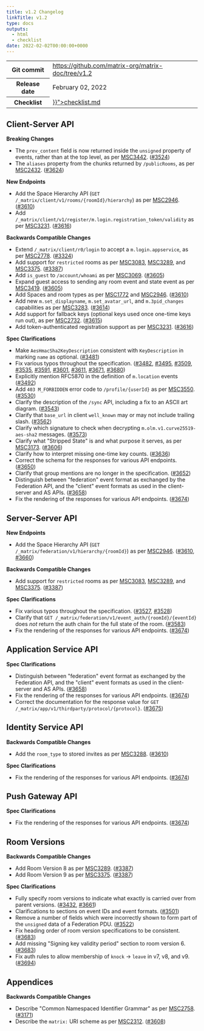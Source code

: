 ```yaml
---
title: v1.2 Changelog
linkTitle: v1.2
type: docs
outputs:
  - html
  - checklist
date: 2022-02-02T00:00:00+0000
---
```

<!--
This is a header file for the generated changelog.

Variables:
    v1.2  = Replaced by the version number (eg: v1.2)
    February 02, 2022     = Replaced by the date (eg: April 01, 2021)
-->

<table class="release-info">
<tr><th>Git commit</th><td><a href="https://github.com/matrix-org/matrix-doc/tree/v1.2">https://github.com/matrix-org/matrix-doc/tree/v1.2</a></td>
<tr><th>Release date</th><td>February 02, 2022</td>
<tr><th>Checklist</th><td><a href="{{< relref path="changelog/v1.2" outputFormat="Checklist" >}}">checklist.md</a></td>
</table>

<!-- Intentionally blank line to ensure headers work in the concatenated changelog -->
## Client-Server API


<strong>Breaking Changes</strong>


- The `prev_content` field is now returned inside the `unsigned` property of events, rather than at the top level, as per [MSC3442](https://github.com/matrix-org/matrix-doc/pull/3442). ([#3524](https://github.com/matrix-org/matrix-doc/issues/3524))
- The `aliases` property from the chunks returned by `/publicRooms`, as per [MSC2432](https://github.com/matrix-org/matrix-doc/pull/2432). ([#3624](https://github.com/matrix-org/matrix-doc/issues/3624))


<strong>New Endpoints</strong>


- Add the Space Hierarchy API (`GET /_matrix/client/v1/rooms/{roomId}/hierarchy`) as per [MSC2946](https://github.com/matrix-org/matrix-doc/pull/2946). ([#3610](https://github.com/matrix-org/matrix-doc/issues/3610))
- Add `/_matrix/client/v1/register/m.login.registration_token/validity` as per [MSC3231](https://github.com/matrix-org/matrix-doc/pull/3231). ([#3616](https://github.com/matrix-org/matrix-doc/issues/3616))


<strong>Backwards Compatible Changes</strong>


- Extend `/_matrix/client/r0/login` to accept a `m.login.appservice`, as per [MSC2778](https://github.com/matrix-org/matrix-doc/pull/2778). ([#3324](https://github.com/matrix-org/matrix-doc/issues/3324))
- Add support for `restricted` rooms as per [MSC3083](https://github.com/matrix-org/matrix-doc/pull/3083), [MSC3289](https://github.com/matrix-org/matrix-doc/pull/3289), and [MSC3375](https://github.com/matrix-org/matrix-doc/pull/3375). ([#3387](https://github.com/matrix-org/matrix-doc/issues/3387))
- Add `is_guest` to `/account/whoami` as per [MSC3069](https://github.com/matrix-org/matrix-doc/pull/3069). ([#3605](https://github.com/matrix-org/matrix-doc/issues/3605))
- Expand guest access to sending any room event and state event as per [MSC3419](https://github.com/matrix-org/matrix-doc/pull/3419). ([#3605](https://github.com/matrix-org/matrix-doc/issues/3605))
- Add Spaces and room types as per [MSC1772](https://github.com/matrix-org/matrix-doc/pull/1772) and [MSC2946](https://github.com/matrix-org/matrix-doc/pull/2946). ([#3610](https://github.com/matrix-org/matrix-doc/issues/3610))
- Add new `m.set_displayname`, `m.set_avatar_url`, and `m.3pid_changes` capabilities as per [MSC3283](https://github.com/matrix-org/matrix-doc/pull/3283). ([#3614](https://github.com/matrix-org/matrix-doc/issues/3614))
- Add support for fallback keys (optional keys used once one-time keys run out), as per [MSC2732](https://github.com/matrix-org/matrix-doc/pull/2732). ([#3615](https://github.com/matrix-org/matrix-doc/issues/3615))
- Add token-authenticated registration support as per [MSC3231](https://github.com/matrix-org/matrix-doc/pull/3231). ([#3616](https://github.com/matrix-org/matrix-doc/issues/3616))


<strong>Spec Clarifications</strong>


- Make `AesHmacSha2KeyDescription` consistent with `KeyDescription` in marking `name` as optional. ([#3481](https://github.com/matrix-org/matrix-doc/issues/3481))
- Fix various typos throughout the specification. ([#3482](https://github.com/matrix-org/matrix-doc/issues/3482), [#3495](https://github.com/matrix-org/matrix-doc/issues/3495), [#3509](https://github.com/matrix-org/matrix-doc/issues/3509), [#3535](https://github.com/matrix-org/matrix-doc/issues/3535), [#3591](https://github.com/matrix-org/matrix-doc/issues/3591), [#3601](https://github.com/matrix-org/matrix-doc/issues/3601), [#3611](https://github.com/matrix-org/matrix-doc/issues/3611), [#3671](https://github.com/matrix-org/matrix-doc/issues/3671), [#3680](https://github.com/matrix-org/matrix-doc/issues/3680))
- Explicitly mention RFC5870 in the definition of `m.location` events ([#3492](https://github.com/matrix-org/matrix-doc/issues/3492))
- Add `403 M_FORBIDDEN` error code to `/profile/{userId}` as per [MSC3550](https://github.com/matrix-org/matrix-doc/pull/3550). ([#3530](https://github.com/matrix-org/matrix-doc/issues/3530))
- Clarify the description of the `/sync` API, including a fix to an ASCII art diagram. ([#3543](https://github.com/matrix-org/matrix-doc/issues/3543))
- Clarify that `base_url` in client `well_known` may or may not include trailing slash. ([#3562](https://github.com/matrix-org/matrix-doc/issues/3562))
- Clarify which signature to check when decrypting `m.olm.v1.curve25519-aes-sha2` messages. ([#3573](https://github.com/matrix-org/matrix-doc/issues/3573))
- Clarify what "Stripped State" is and what purpose it serves, as per [MSC3173](https://github.com/matrix-org/matrix-doc/pull/3173). ([#3606](https://github.com/matrix-org/matrix-doc/issues/3606))
- Clarify how to interpret missing one-time key counts. ([#3636](https://github.com/matrix-org/matrix-doc/issues/3636))
- Correct the schema for the responses  for various API endpoints. ([#3650](https://github.com/matrix-org/matrix-doc/issues/3650))
- Clarify that group mentions are no longer in the specification. ([#3652](https://github.com/matrix-org/matrix-doc/issues/3652))
- Distinguish between "federation" event format as exchanged by the Federation API, and the "client" event formats as used in the client-server and AS APIs. ([#3658](https://github.com/matrix-org/matrix-doc/issues/3658))
- Fix the rendering of the responses for various API endpoints. ([#3674](https://github.com/matrix-org/matrix-doc/issues/3674))


## Server-Server API


<strong>New Endpoints</strong>


- Add the Space Hierarchy API (`GET /_matrix/federation/v1/hierarchy/{roomId}`) as per [MSC2946](https://github.com/matrix-org/matrix-doc/pull/2946). ([#3610](https://github.com/matrix-org/matrix-doc/issues/3610), [#3660](https://github.com/matrix-org/matrix-doc/issues/3660))


<strong>Backwards Compatible Changes</strong>


- Add support for `restricted` rooms as per [MSC3083](https://github.com/matrix-org/matrix-doc/pull/3083), [MSC3289](https://github.com/matrix-org/matrix-doc/pull/3289), and [MSC3375](https://github.com/matrix-org/matrix-doc/pull/3375). ([#3387](https://github.com/matrix-org/matrix-doc/issues/3387))


<strong>Spec Clarifications</strong>


- Fix various typos throughout the specification. ([#3527](https://github.com/matrix-org/matrix-doc/issues/3527), [#3528](https://github.com/matrix-org/matrix-doc/issues/3528))
- Clarify that `GET /_matrix/federation/v1/event_auth/{roomId}/{eventId}` does *not* return the auth chain for the full state of the room. ([#3583](https://github.com/matrix-org/matrix-doc/issues/3583))
- Fix the rendering of the responses for various API endpoints. ([#3674](https://github.com/matrix-org/matrix-doc/issues/3674))


## Application Service API


<strong>Spec Clarifications</strong>


- Distinguish between "federation" event format as exchanged by the Federation API, and the "client" event formats as used in the client-server and AS APIs. ([#3658](https://github.com/matrix-org/matrix-doc/issues/3658))
- Fix the rendering of the responses for various API endpoints. ([#3674](https://github.com/matrix-org/matrix-doc/issues/3674))
- Correct the documentation for the response value for `GET /_matrix/app/v1/thirdparty/protocol/{protocol}`. ([#3675](https://github.com/matrix-org/matrix-doc/issues/3675))


## Identity Service API


<strong>Backwards Compatible Changes</strong>


- Add the `room_type` to stored invites as per [MSC3288](https://github.com/matrix-org/matrix-doc/pull/3288). ([#3610](https://github.com/matrix-org/matrix-doc/issues/3610))


<strong>Spec Clarifications</strong>


- Fix the rendering of the responses for various API endpoints. ([#3674](https://github.com/matrix-org/matrix-doc/issues/3674))


## Push Gateway API


<strong>Spec Clarifications</strong>


- Fix the rendering of the responses for various API endpoints. ([#3674](https://github.com/matrix-org/matrix-doc/issues/3674))


## Room Versions


<strong>Backwards Compatible Changes</strong>


- Add Room Version 8 as per [MSC3289](https://github.com/matrix-org/matrix-doc/pull/3289). ([#3387](https://github.com/matrix-org/matrix-doc/issues/3387))
- Add Room Version 9 as per [MSC3375](https://github.com/matrix-org/matrix-doc/pull/3375). ([#3387](https://github.com/matrix-org/matrix-doc/issues/3387))


<strong>Spec Clarifications</strong>


- Fully specify room versions to indicate what exactly is carried over from parent versions. ([#3432](https://github.com/matrix-org/matrix-doc/issues/3432), [#3661](https://github.com/matrix-org/matrix-doc/issues/3661))
- Clarifications to sections on event IDs and event formats. ([#3501](https://github.com/matrix-org/matrix-doc/issues/3501))
- Remove a number of fields which were incorrectly shown to form part of the `unsigned` data of a Federation PDU. ([#3522](https://github.com/matrix-org/matrix-doc/issues/3522))
- Fix heading order of room version specifications to be consistent. ([#3683](https://github.com/matrix-org/matrix-doc/issues/3683))
- Add missing "Signing key validity period" section to room version 6. ([#3683](https://github.com/matrix-org/matrix-doc/issues/3683))
- Fix auth rules to allow membership of `knock` -> `leave` in v7, v8, and v9. ([#3694](https://github.com/matrix-org/matrix-doc/issues/3694))


## Appendices


<strong>Backwards Compatible Changes</strong>


- Describe "Common Namespaced Identifier Grammar" as per [MSC2758](https://github.com/matrix-org/matrix-doc/pull/2758). ([#3171](https://github.com/matrix-org/matrix-doc/issues/3171))
- Describe the `matrix:` URI scheme as per [MSC2312](https://github.com/matrix-org/matrix-doc/pull/2312). ([#3608](https://github.com/matrix-org/matrix-doc/issues/3608))
